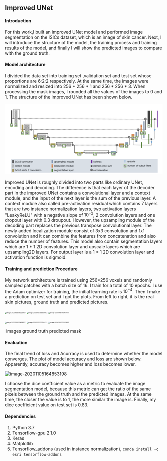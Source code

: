 ## Improved UNet 

#### Introduction

For this work,I built an improved UNet model and performed image segmentation on the ISICs dataset, which is an image of skin cancer. Next, I will introduce the structure of the model, the training process and training results of the model, and finally I will show the predicted images to compare with the ground truth.

#### Model architecture

 I divided the data set into training set ,validation set and test set whose proportions are 6:2:2 respectively. At the same time, the images were normalized and resized into 256 * 256 * 1 and 256 * 256 * 3. When processing the mask images, I rounded all the values of the images to 0 and 1. The structure of the improved UNet has been shown below.

![image](images/improved_unet.png)

Improved UNet is roughly divided into two parts like ordinary UNet, encoding and decoding. The difference is that each layer of the decoder part in the improved UNet contains a convolutional layer and a context module, and the input of the next layer is the sum of the previous layer. A context module also called pre-activation residual which contains 7 layers that are two instance normalization layers, two activation layers "LeakyReLU" with a negative slope of $10^{-2}$, 2 convolution layers and one dropout layer with 0.3 droupout. However, the upsampling module of the decoding part replaces the previous transpose convolutional layer. The newly added localization module consist of  3x3 convolution and 1x1 convolution and it can combine the features from concatenation and also reduce the number of features. This model also contain segmentation layers which are 1 * 1 2D convolution layer and upscale layers which are upsampling2D layers. For output layer is a  1 * 1 2D convolution layer and activation function is sigmoid. 

#### Training and prediction Procedure

My network architecture is trained using 256*256 voxels and randomly sampled patches with a batch size of 16. I train for a total of 10 epochs. I use the Adam optimizer for training, the initial learning rate is $10^{-4}$. Then I make a prediction on test set and I got the plots. From left to right, it is the real skin pictures, ground truth and predicted pictures.

<img src="C:\Users\94432\AppData\Roaming\Typora\typora-user-images\image-20201105170223803.png" alt="image-20201105170223803" style="zoom:33%;" /> <img src="C:\Users\94432\AppData\Roaming\Typora\typora-user-images\image-20201105170304262.png" alt="image-20201105170304262" style="zoom:33%;" /> <img src="C:\Users\94432\AppData\Roaming\Typora\typora-user-images\image-20201105170450077.png" alt="image-20201105170450077" style="zoom:33%;" />

<img src="C:\Users\94432\AppData\Roaming\Typora\typora-user-images\image-20201105170606667.png" alt="image-20201105170606667" style="zoom:33%;" /> <img src="C:\Users\94432\AppData\Roaming\Typora\typora-user-images\image-20201105170635433.png" alt="image-20201105170635433" style="zoom:33%;" /> <img src="C:\Users\94432\AppData\Roaming\Typora\typora-user-images\image-20201105170707656.png" alt="image-20201105170707656" style="zoom:33%;" />

​         images                                   ground truth                        predicted mask 

#### Evaluation 

The final trend of loss and Acurracy is used to determine whether the model converges. The plot of model accuracy and loss are shown below. Apparently, accuracy becomes higher and loss becomes lower.

![image-20201105164853198](C:\Users\94432\AppData\Roaming\Typora\typora-user-images\image-20201105164853198.png)

I choose the dice coefficient value as a metric to evaluate the image segmentation model, because this metric can get the ratio of the same pixels between the ground truth and the predicted images. At the same time, the closer the value is to 1, the more similar the image is. Finally, my dice coefficient value on test set is 0.83. 

#### Dependencies

1. Python 3.7
2. Tensorflow-gpu 2.1.0
3. Keras
4. Matplotlib
5. Tensorflow_addons (used in instance normalization), ```conda install -c esri tensorflow-addons```